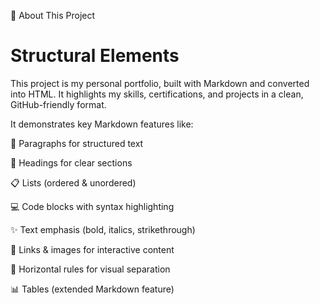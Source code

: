 📖 About This Project

# Structural Elements 

This project is my personal portfolio, built with Markdown and converted into HTML. It highlights my skills, certifications, and projects in a clean, GitHub-friendly format.

It demonstrates key Markdown features like:

📑 Paragraphs for structured text

🔖 Headings for clear sections

📋 Lists (ordered & unordered)

💻 Code blocks with syntax highlighting

✨ Text emphasis (bold, italics, strikethrough)

🔗 Links & images for interactive content

📏 Horizontal rules for visual separation

📊 Tables (extended Markdown feature)
